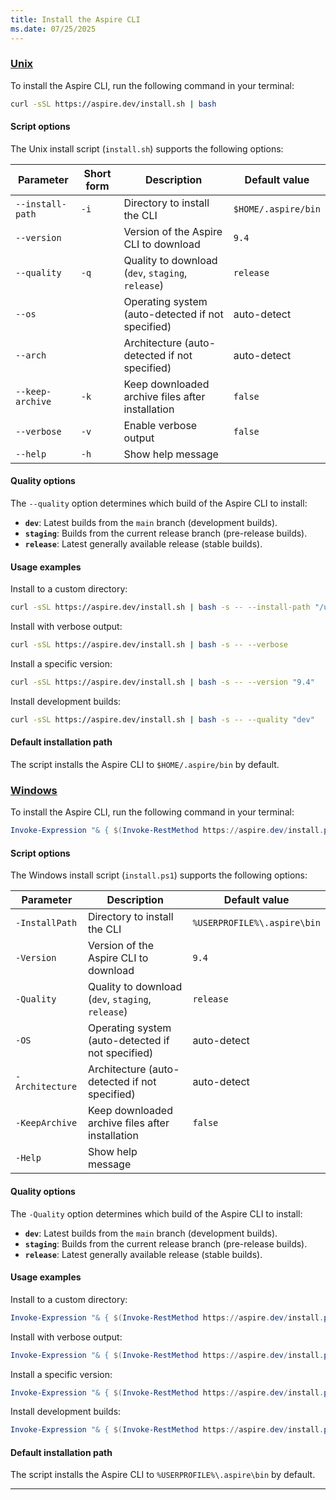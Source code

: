 ```yaml
---
title: Install the Aspire CLI
ms.date: 07/25/2025
---
```


### [Unix](#tab/unix)

To install the Aspire CLI, run the following command in your terminal:

```sh
curl -sSL https://aspire.dev/install.sh | bash
```

#### Script options

The Unix install script (`install.sh`) supports the following options:

| Parameter | Short form | Description | Default value |
|-----------|------------|-------------|---------------|
| `--install-path` | `-i` | Directory to install the CLI | `$HOME/.aspire/bin` |
| `--version` | | Version of the Aspire CLI to download | `9.4` |
| `--quality` | `-q` | Quality to download (`dev`, `staging`, `release`) | `release` |
| `--os` | | Operating system (auto-detected if not specified) | auto-detect |
| `--arch` | | Architecture (auto-detected if not specified) | auto-detect |
| `--keep-archive` | `-k` | Keep downloaded archive files after installation | `false` |
| `--verbose` | `-v` | Enable verbose output | `false` |
| `--help` | `-h` | Show help message | |

#### Quality options

The `--quality` option determines which build of the Aspire CLI to install:

- **`dev`**: Latest builds from the `main` branch (development builds).
- **`staging`**: Builds from the current release branch (pre-release builds).
- **`release`**: Latest generally available release (stable builds).

#### Usage examples

Install to a custom directory:

```sh
curl -sSL https://aspire.dev/install.sh | bash -s -- --install-path "/usr/local/bin"
```

Install with verbose output:

```sh
curl -sSL https://aspire.dev/install.sh | bash -s -- --verbose
```

Install a specific version:

```sh
curl -sSL https://aspire.dev/install.sh | bash -s -- --version "9.4"
```

Install development builds:

```sh
curl -sSL https://aspire.dev/install.sh | bash -s -- --quality "dev"
```

#### Default installation path

The script installs the Aspire CLI to `$HOME/.aspire/bin` by default.

### [Windows](#tab/windows)

To install the Aspire CLI, run the following command in your terminal:

```powershell
Invoke-Expression "& { $(Invoke-RestMethod https://aspire.dev/install.ps1) }"
```

#### Script options

The Windows install script (`install.ps1`) supports the following options:

| Parameter | Description | Default value |
|-----------|-------------|---------------|
| `-InstallPath` | Directory to install the CLI | `%USERPROFILE%\.aspire\bin` |
| `-Version` | Version of the Aspire CLI to download | `9.4` |
| `-Quality` | Quality to download (`dev`, `staging`, `release`) | `release` |
| `-OS` | Operating system (auto-detected if not specified) | auto-detect |
| `-Architecture` | Architecture (auto-detected if not specified) | auto-detect |
| `-KeepArchive` | Keep downloaded archive files after installation | `false` |
| `-Help` | Show help message | |

#### Quality options

The `-Quality` option determines which build of the Aspire CLI to install:

- **`dev`**: Latest builds from the `main` branch (development builds).
- **`staging`**: Builds from the current release branch (pre-release builds).
- **`release`**: Latest generally available release (stable builds).

#### Usage examples

Install to a custom directory:

```powershell
Invoke-Expression "& { $(Invoke-RestMethod https://aspire.dev/install.ps1) } -InstallPath 'C:\Tools\Aspire'"
```

Install with verbose output:

```powershell
Invoke-Expression "& { $(Invoke-RestMethod https://aspire.dev/install.ps1) } -Verbose"
```

Install a specific version:

```powershell
Invoke-Expression "& { $(Invoke-RestMethod https://aspire.dev/install.ps1) } -Version '9.4'"
```

Install development builds:

```powershell
Invoke-Expression "& { $(Invoke-RestMethod https://aspire.dev/install.ps1) } -Quality 'dev'"
```

#### Default installation path

The script installs the Aspire CLI to `%USERPROFILE%\.aspire\bin` by default.

---

